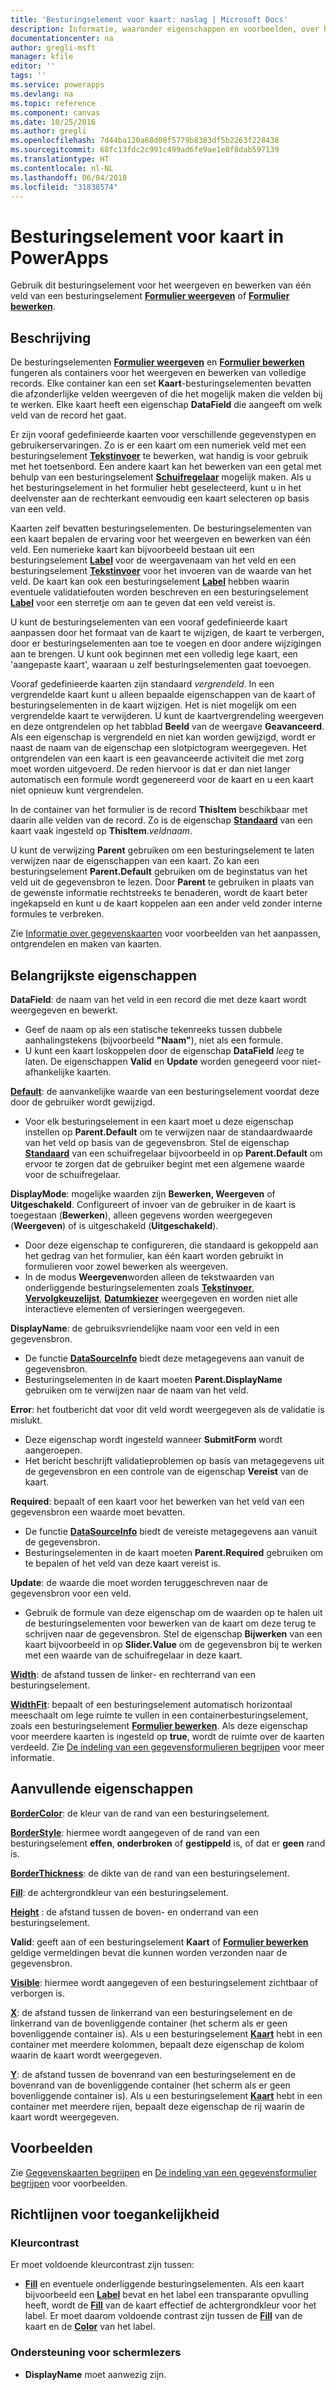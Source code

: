 ```yaml
---
title: 'Besturingselement voor kaart: naslag | Microsoft Docs'
description: Informatie, waaronder eigenschappen en voorbeelden, over het besturingselement Kaart
documentationcenter: na
author: gregli-msft
manager: kfile
editor: ''
tags: ''
ms.service: powerapps
ms.devlang: na
ms.topic: reference
ms.component: canvas
ms.date: 10/25/2016
ms.author: gregli
ms.openlocfilehash: 7d44ba120a68d08f5779b8383df5b2263f228438
ms.sourcegitcommit: 68fc13fdc2c991c499ad6fe9ae1e0f8dab597139
ms.translationtype: HT
ms.contentlocale: nl-NL
ms.lasthandoff: 06/04/2018
ms.locfileid: "31838574"
---
```

# <a name="card-control-in-powerapps"></a>Besturingselement voor kaart in PowerApps
Gebruik dit besturingselement voor het weergeven en bewerken van één veld van een besturingselement **[Formulier weergeven](control-form-detail.md)** of **[Formulier bewerken](control-form-detail.md)**.

## <a name="description"></a>Beschrijving
De besturingselementen **[Formulier weergeven](control-form-detail.md)** en **[Formulier bewerken](control-form-detail.md)** fungeren als containers voor het weergeven en bewerken van volledige records. Elke container kan een set **Kaart**-besturingselementen bevatten die afzonderlijke velden weergeven of die het mogelijk maken die velden bij te werken. Elke kaart heeft een eigenschap **DataField** die aangeeft om welk veld van de record het gaat.  

Er zijn vooraf gedefinieerde kaarten voor verschillende gegevenstypen en gebruikerservaringen.  Zo is er een kaart om een numeriek veld met een besturingselement **[Tekstinvoer](control-text-input.md)** te bewerken, wat handig is voor gebruik met het toetsenbord. Een andere kaart kan het bewerken van een getal met behulp van een besturingselement **[Schuifregelaar](control-slider.md)** mogelijk maken. Als u het besturingselement in het formulier hebt geselecteerd, kunt u in het deelvenster aan de rechterkant eenvoudig een kaart selecteren op basis van een veld.

Kaarten zelf bevatten besturingselementen. De besturingselementen van een kaart bepalen de ervaring voor het weergeven en bewerken van één veld. Een numerieke kaart kan bijvoorbeeld bestaan uit een besturingselement **[Label](control-text-box.md)** voor de weergavenaam van het veld en een besturingselement **[Tekstinvoer](control-text-input.md)** voor het invoeren van de waarde van het veld. De kaart kan ook een besturingselement **[Label](control-text-box.md)** hebben waarin eventuele validatiefouten worden beschreven en een besturingselement **[Label](control-text-box.md)** voor een sterretje om aan te geven dat een veld vereist is.

U kunt de besturingselementen van een vooraf gedefinieerde kaart aanpassen door het formaat van de kaart te wijzigen, de kaart te verbergen, door er besturingselementen aan toe te voegen en door andere wijzigingen aan te brengen. U kunt ook beginnen met een volledig lege kaart, een 'aangepaste kaart', waaraan u zelf besturingselementen gaat toevoegen.

Vooraf gedefinieerde kaarten zijn standaard *vergrendeld*. In een vergrendelde kaart kunt u alleen bepaalde eigenschappen van de kaart of besturingselementen in de kaart wijzigen. Het is niet mogelijk om een vergrendelde kaart te verwijderen. U kunt de kaartvergrendeling weergeven en deze ontgrendelen op het tabblad **Beeld** van de weergave **Geavanceerd**. Als een eigenschap is vergrendeld en niet kan worden gewijzigd, wordt er naast de naam van de eigenschap een slotpictogram weergegeven. Het ontgrendelen van een kaart is een geavanceerde activiteit die met zorg moet worden uitgevoerd. De reden hiervoor is dat er dan niet langer automatisch een formule wordt gegenereerd voor de kaart en u een kaart niet opnieuw kunt vergrendelen.

In de container van het formulier is de record **ThisItem** beschikbaar met daarin alle velden van de record.  Zo is de eigenschap **[Standaard](properties-core.md)** van een kaart vaak ingesteld op **ThisItem**.*veldnaam*.

U kunt de verwijzing **Parent** gebruiken om een besturingselement te laten verwijzen naar de eigenschappen van een kaart.  Zo kan een besturingselement **Parent.Default** gebruiken om de beginstatus van het veld uit de gegevensbron te lezen. Door **Parent** te gebruiken in plaats van de gewenste informatie rechtstreeks te benaderen, wordt de kaart beter ingekapseld en kunt u de kaart koppelen aan een ander veld zonder interne formules te verbreken.

Zie [Informatie over gegevenskaarten](../working-with-cards.md) voor voorbeelden van het aanpassen, ontgrendelen en maken van kaarten.

## <a name="key-properties"></a>Belangrijkste eigenschappen
**DataField**: de naam van het veld in een record die met deze kaart wordt weergegeven en bewerkt.

* Geef de naam op als een statische tekenreeks tussen dubbele aanhalingstekens (bijvoorbeeld **"Naam"**), niet als een formule.
* U kunt een kaart loskoppelen door de eigenschap **DataField** *leeg* te laten. De eigenschappen **Valid** en **Update** worden genegeerd voor niet-afhankelijke kaarten.

**[Default](properties-core.md)**: de aanvankelijke waarde van een besturingselement voordat deze door de gebruiker wordt gewijzigd.

* Voor elk besturingselement in een kaart moet u deze eigenschap instellen op **Parent.Default** om te verwijzen naar de standaardwaarde van het veld op basis van de gegevensbron. Stel de eigenschap **[Standaard](properties-core.md)** van een schuifregelaar bijvoorbeeld in op **Parent.Default** om ervoor te zorgen dat de gebruiker begint met een algemene waarde voor de schuifregelaar.

**DisplayMode**: mogelijke waarden zijn **Bewerken, Weergeven** of **Uitgeschakeld**. Configureert of invoer van de gebruiker in de kaart is toegestaan (**Bewerken**), alleen gegevens worden weergegeven (**Weergeven**) of is uitgeschakeld (**Uitgeschakeld**).  

* Door deze eigenschap te configureren, die standaard is gekoppeld aan het gedrag van het formulier, kan één kaart worden gebruikt in formulieren voor zowel bewerken als weergeven.
* In de modus **Weergeven**worden alleen de tekstwaarden van onderliggende besturingselementen zoals **[Tekstinvoer](control-text-input.md)**, **[Vervolgkeuzelijst](control-drop-down.md)**, **[Datumkiezer](control-date-picker.md)** weergegeven en worden niet alle interactieve elementen of versieringen weergegeven.

**DisplayName**: de gebruiksvriendelijke naam voor een veld in een gegevensbron.

* De functie **[DataSourceInfo](../functions/function-datasourceinfo.md)** biedt deze metagegevens aan vanuit de gegevensbron.
* Besturingselementen in de kaart moeten **Parent.DisplayName** gebruiken om te verwijzen naar de naam van het veld.

**Error**: het foutbericht dat voor dit veld wordt weergegeven als de validatie is mislukt.

* Deze eigenschap wordt ingesteld wanneer **SubmitForm** wordt aangeroepen.  
* Het bericht beschrijft validatieproblemen op basis van metagegevens uit de gegevensbron en een controle van de eigenschap **Vereist** van de kaart.

**Required**: bepaalt of een kaart voor het bewerken van het veld van een gegevensbron een waarde moet bevatten.

* De functie **[DataSourceInfo](../functions/function-datasourceinfo.md)** biedt de vereiste metagegevens aan vanuit de gegevensbron.
* Besturingselementen in de kaart moeten **Parent.Required** gebruiken om te bepalen of het veld van deze kaart vereist is.

**Update**: de waarde die moet worden teruggeschreven naar de gegevensbron voor een veld.

* Gebruik de formule van deze eigenschap om de waarden op te halen uit de besturingselementen voor bewerken van de kaart om deze terug te schrijven naar de gegevensbron. Stel de eigenschap **Bijwerken** van een kaart bijvoorbeeld in op **Slider.Value** om de gegevensbron bij te werken met een waarde van de schuifregelaar in deze kaart.

**[Width](properties-size-location.md)**: de afstand tussen de linker- en rechterrand van een besturingselement.

**[WidthFit](properties-size-location.md)**: bepaalt of een besturingselement automatisch horizontaal meeschaalt om lege ruimte te vullen in een containerbesturingselement, zoals een besturingselement **[Formulier bewerken](control-form-detail.md)**. Als deze eigenschap voor meerdere kaarten is ingesteld op **true**, wordt de ruimte over de kaarten verdeeld. Zie [De indeling van een gegevensformulieren begrijpen](../working-with-form-layout.md) voor meer informatie.

## <a name="additional-properties"></a>Aanvullende eigenschappen
**[BorderColor](properties-color-border.md)**: de kleur van de rand van een besturingselement.

**[BorderStyle](properties-color-border.md)**: hiermee wordt aangegeven of de rand van een besturingselement **effen**, **onderbroken** of **gestippeld** is, of dat er **geen** rand is.

**[BorderThickness](properties-color-border.md)**: de dikte van de rand van een besturingselement.

**[Fill](properties-color-border.md)**: de achtergrondkleur van een besturingselement.

**[Height](properties-size-location.md)** : de afstand tussen de boven- en onderrand van een besturingselement.

**Valid**: geeft aan of een besturingselement **Kaart** of **[Formulier bewerken](control-form-detail.md)** geldige vermeldingen bevat die kunnen worden verzonden naar de gegevensbron.

**[Visible](properties-core.md)**: hiermee wordt aangegeven of een besturingselement zichtbaar of verborgen is.

**[X](properties-size-location.md)**: de afstand tussen de linkerrand van een besturingselement en de linkerrand van de bovenliggende container (het scherm als er geen bovenliggende container is). Als u een besturingselement **[Kaart](control-card.md)** hebt in een container met meerdere kolommen, bepaalt deze eigenschap de kolom waarin de kaart wordt weergegeven.

**[Y](properties-size-location.md)**: de afstand tussen de bovenrand van een besturingselement en de bovenrand van de bovenliggende container (het scherm als er geen bovenliggende container is). Als u een besturingselement **[Kaart](control-card.md)** hebt in een container met meerdere rijen, bepaalt deze eigenschap de rij waarin de kaart wordt weergegeven.

## <a name="examples"></a>Voorbeelden
Zie [Gegevenskaarten begrijpen](../working-with-cards.md) en [De indeling van een gegevensformulier begrijpen](../working-with-form-layout.md) voor voorbeelden.


## <a name="accessibility-guidelines"></a>Richtlijnen voor toegankelijkheid
### <a name="color-contrast"></a>Kleurcontrast
Er moet voldoende kleurcontrast zijn tussen:
* **[Fill](properties-color-border.md)**  en eventuele onderliggende besturingselementen. Als een kaart bijvoorbeeld een **[Label](control-text-box.md)** bevat en het label een transparante opvulling heeft, wordt de **[Fill](properties-color-border.md)** van de kaart effectief de achtergrondkleur voor het label. Er moet daarom voldoende contrast zijn tussen de **[Fill](properties-color-border.md)** van de kaart en de **[Color](properties-color-border.md)** van het label.

### <a name="screen-reader-support"></a>Ondersteuning voor schermlezers
* **DisplayName** moet aanwezig zijn.
